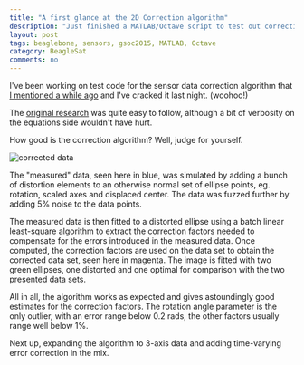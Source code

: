 ```yaml
---
title: "A first glance at the 2D Correction algorithm"
description: "Just finished a MATLAB/Octave script to test out correction from a distorted ellipse set of measurements to an ideal set of data points."
layout: post
tags: beaglebone, sensors, gsoc2015, MATLAB, Octave
category: BeagleSat 
comments: no
---
```


I've been working on test code for the sensor data correction algorithm
that [I mentioned a while ago](/2015/06/08/beaglesat-correction-algorithm.html) and I've cracked it last night. (woohoo!)

The [original research](https://users.soe.ucsc.edu/~elkaim/Documents/nonOrthogonality.pdf) was quite easy to follow, although a bit of verbosity on
the equations side wouldn't have hurt.

How good is the correction algorithm? Well, judge for yourself. 


![corrected data](/images/2d_test_wtext.png "The code to prettify the graph was twice as long as the algorithm itself.
What can I say, I like pretty graphs. :D")



The "measured" data, seen here in blue, was simulated by adding a bunch of distortion elements to an otherwise 
normal set of ellipse points, eg. rotation, scaled axes and displaced center. The
data was fuzzed further by adding 5% noise to the data points.

The measured data is then fitted to a distorted ellipse using a batch linear least-square algorithm to extract the correction factors needed to compensate for the errors introduced in the measured data.
Once computed, the correction factors are used on the data set to obtain the
corrected data set, seen here in magenta. The image is fitted with two green
ellipses, one distorted and one optimal for comparison with the two presented
data sets. 

All in all, the algorithm works as expected and gives astoundingly good
estimates for the correction factors. The rotation angle parameter is the only
outlier, with an error range below 0.2 rads, the other factors  usually range well below 1%.


Next up, expanding the algorithm to 3-axis data and adding time-varying error
correction in the mix. 


